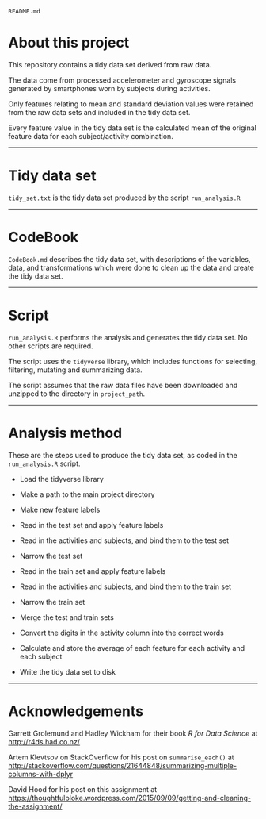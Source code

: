 `README.md`

# About this project

This repository contains a tidy data set derived from raw data. 

The data come from processed accelerometer and gyroscope signals generated by smartphones worn by subjects during activities.

Only features relating to mean and standard deviation values were retained from the raw data sets and included in the tidy data set. 

Every feature value in the tidy data set is the calculated mean of the original feature data for each subject/activity combination.

---

# Tidy data set

`tidy_set.txt` is the tidy data set produced by the script `run_analysis.R`

---

# CodeBook

`CodeBook.md` describes the tidy data set, with descriptions of the variables, data, and transformations which were done to clean up the data and create the tidy data set.

---

# Script

`run_analysis.R` performs the analysis and generates the tidy data set. No other scripts are required.

The script uses the `tidyverse` library, which includes functions for selecting, filtering, mutating and summarizing data.

The script assumes that the raw data files have been downloaded and unzipped to the directory in `project_path`.

---

# Analysis method

These are the steps used to produce the tidy data set, as coded in the `run_analysis.R` script.

* Load the tidyverse library
* Make a path to the main project directory
* Make new feature labels

* Read in the test set and apply feature labels
* Read in the activities and subjects, and bind them to the test set
* Narrow the test set

* Read in the train set and apply feature labels
* Read in the activities and subjects, and bind them to the train set
* Narrow the train set

* Merge the test and train sets
* Convert the digits in the activity column into the correct words
* Calculate and store the average of each feature for each activity and each subject
* Write the tidy data set to disk

---

# Acknowledgements

Garrett Grolemund and Hadley Wickham for their book _R for Data Science_ at http://r4ds.had.co.nz/

Artem Klevtsov on StackOverflow for his post on `summarise_each()` at http://stackoverflow.com/questions/21644848/summarizing-multiple-columns-with-dplyr

David Hood for his post on this assignment at https://thoughtfulbloke.wordpress.com/2015/09/09/getting-and-cleaning-the-assignment/









